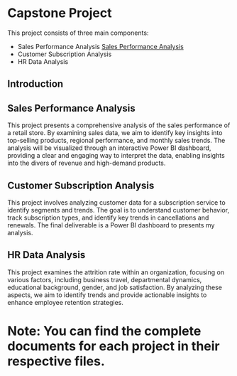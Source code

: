 # Capstone Project

This project consists of three main components:
 
-  Sales Performance Analysis  [Sales Performance Analysis](docs/sales-performance-analysis.md)
-  Customer Subscription Analysis
-  HR Data Analysis

## Introduction

##  Sales Performance Analysis
This project presents a comprehensive analysis of the sales performance of a retail store. 
By examining sales data, we aim to identify key insights into top-selling products, regional performance, and monthly sales trends.
The analysis will be visualized through an interactive Power BI dashboard, providing a clear and engaging way to interpret the data,
enabling insights into the divers of revenue and high-demand products.


##  Customer Subscription Analysis
This project involves analyzing customer data for a subscription service to identify segments and trends. The goal is to understand customer behavior, track subscription types, and identify key trends in cancellations and renewals. The final deliverable is a Power BI dashboard to presents my analysis.

## HR Data Analysis

This project examines the attrition rate within an organization, focusing on various factors, including business travel, departmental dynamics, educational background, gender, and job satisfaction. By analyzing these aspects, we aim to identify trends and provide actionable insights to enhance employee retention strategies.

# Note: You can find the complete documents for each project in their respective files.


